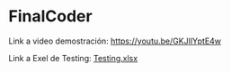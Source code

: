 # FinalCoder

Link a video demostración:    https://youtu.be/GKJIlYptE4w

Link a Exel de Testing: [Testing.xlsx](https://github.com/DanielaHuilen/FinalCoder/files/10387674/Testing.xlsx)
